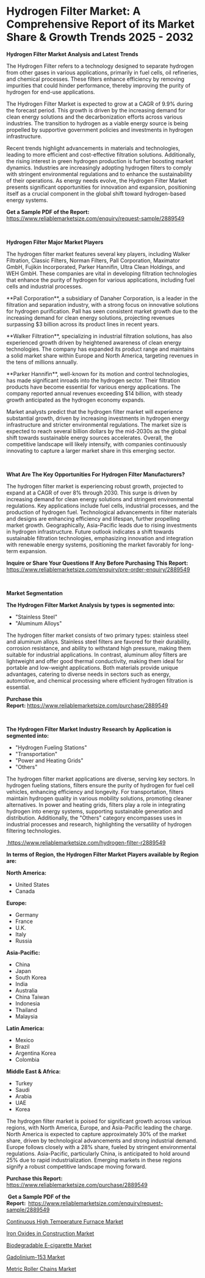 <p><h1>Hydrogen Filter Market: A Comprehensive Report of its Market Share & Growth Trends 2025 - 2032</h1></p><p><strong>Hydrogen Filter Market Analysis and Latest Trends</strong></p>
<p><p>The Hydrogen Filter refers to a technology designed to separate hydrogen from other gases in various applications, primarily in fuel cells, oil refineries, and chemical processes. These filters enhance efficiency by removing impurities that could hinder performance, thereby improving the purity of hydrogen for end-use applications.</p><p>The Hydrogen Filter Market is expected to grow at a CAGR of 9.9% during the forecast period. This growth is driven by the increasing demand for clean energy solutions and the decarbonization efforts across various industries. The transition to hydrogen as a viable energy source is being propelled by supportive government policies and investments in hydrogen infrastructure. </p><p>Recent trends highlight advancements in materials and technologies, leading to more efficient and cost-effective filtration solutions. Additionally, the rising interest in green hydrogen production is further boosting market dynamics. Industries are increasingly adopting hydrogen filters to comply with stringent environmental regulations and to enhance the sustainability of their operations. As energy needs evolve, the Hydrogen Filter Market presents significant opportunities for innovation and expansion, positioning itself as a crucial component in the global shift toward hydrogen-based energy systems.</p></p>
<p><strong>Get a Sample PDF of the Report:&nbsp;</strong> <a href="https://www.reliablemarketsize.com/enquiry/request-sample/2889549?utm_campaign=1898&utm_medium=2&utm_source=Github&utm_content=ia&utm_term=14032025&utm_id=hydrogen-filter">https://www.reliablemarketsize.com/enquiry/request-sample/2889549</a></p>
<p>&nbsp;</p>
<p><strong>Hydrogen Filter Major Market Players</strong></p>
<p><p>The hydrogen filter market features several key players, including Walker Filtration, Classic Filters, Norman Filters, Pall Corporation, Maximator GmbH, Fujikin Incorporated, Parker Hannifin, Ultra Clean Holdings, and WEH GmbH. These companies are vital in developing filtration technologies that enhance the purity of hydrogen for various applications, including fuel cells and industrial processes.</p><p>**Pall Corporation**, a subsidiary of Danaher Corporation, is a leader in the filtration and separation industry, with a strong focus on innovative solutions for hydrogen purification. Pall has seen consistent market growth due to the increasing demand for clean energy solutions, projecting revenues surpassing $3 billion across its product lines in recent years.</p><p>**Walker Filtration**, specializing in industrial filtration solutions, has also experienced growth driven by heightened awareness of clean energy technologies. The company has expanded its product range and maintains a solid market share within Europe and North America, targeting revenues in the tens of millions annually.</p><p>**Parker Hannifin**, well-known for its motion and control technologies, has made significant inroads into the hydrogen sector. Their filtration products have become essential for various energy applications. The company reported annual revenues exceeding $14 billion, with steady growth anticipated as the hydrogen economy expands.</p><p>Market analysts predict that the hydrogen filter market will experience substantial growth, driven by increasing investments in hydrogen energy infrastructure and stricter environmental regulations. The market size is expected to reach several billion dollars by the mid-2030s as the global shift towards sustainable energy sources accelerates. Overall, the competitive landscape will likely intensify, with companies continuously innovating to capture a larger market share in this emerging sector.</p></p>
<p>&nbsp;</p>
<p><strong>What Are The Key Opportunities For Hydrogen Filter Manufacturers?</strong></p>
<p><p>The hydrogen filter market is experiencing robust growth, projected to expand at a CAGR of over 8% through 2030. This surge is driven by increasing demand for clean energy solutions and stringent environmental regulations. Key applications include fuel cells, industrial processes, and the production of hydrogen fuel. Technological advancements in filter materials and designs are enhancing efficiency and lifespan, further propelling market growth. Geographically, Asia-Pacific leads due to rising investments in hydrogen infrastructure. Future outlook indicates a shift towards sustainable filtration technologies, emphasizing innovation and integration with renewable energy systems, positioning the market favorably for long-term expansion.</p></p>
<p><strong>Inquire or Share Your Questions If Any Before Purchasing This Report:</strong> <a href="https://www.reliablemarketsize.com/enquiry/pre-order-enquiry/2889549?utm_campaign=1898&utm_medium=2&utm_source=Github&utm_content=ia&utm_term=14032025&utm_id=hydrogen-filter">https://www.reliablemarketsize.com/enquiry/pre-order-enquiry/2889549</a></p>
<p>&nbsp;</p>
<p><strong>Market Segmentation</strong></p>
<p><strong>The Hydrogen Filter Market Analysis by types is segmented into:</strong></p>
<p><ul><li>"Stainless Steel"</li><li>"Aluminum Alloys"</li></ul></p>
<p><p>The hydrogen filter market consists of two primary types: stainless steel and aluminum alloys. Stainless steel filters are favored for their durability, corrosion resistance, and ability to withstand high pressure, making them suitable for industrial applications. In contrast, aluminum alloy filters are lightweight and offer good thermal conductivity, making them ideal for portable and low-weight applications. Both materials provide unique advantages, catering to diverse needs in sectors such as energy, automotive, and chemical processing where efficient hydrogen filtration is essential.</p></p>
<p><strong>Purchase this Report:&nbsp;</strong><a href="https://www.reliablemarketsize.com/purchase/2889549?utm_campaign=1898&utm_medium=2&utm_source=Github&utm_content=ia&utm_term=14032025&utm_id=hydrogen-filter">https://www.reliablemarketsize.com/purchase/2889549</a></p>
<p>&nbsp;</p>
<p><strong>The Hydrogen Filter Market Industry Research by Application is segmented into:</strong></p>
<p><ul><li>"Hydrogen Fueling Stations"</li><li>"Transportation"</li><li>"Power and Heating Grids"</li><li>"Others"</li></ul></p>
<p><p>The hydrogen filter market applications are diverse, serving key sectors. In hydrogen fueling stations, filters ensure the purity of hydrogen for fuel cell vehicles, enhancing efficiency and longevity. For transportation, filters maintain hydrogen quality in various mobility solutions, promoting cleaner alternatives. In power and heating grids, filters play a role in integrating hydrogen into energy systems, supporting sustainable generation and distribution. Additionally, the "Others" category encompasses uses in industrial processes and research, highlighting the versatility of hydrogen filtering technologies.</p></p>
<p><a href="https://www.reliablemarketsize.com/hydrogen-filter-r2889549?utm_campaign=1898&utm_medium=2&utm_source=Github&utm_content=ia&utm_term=14032025&utm_id=hydrogen-filter">&nbsp;https://www.reliablemarketsize.com/hydrogen-filter-r2889549</a></p>
<p><strong>In terms of Region, the Hydrogen Filter Market Players available by Region are:</strong></p>
<p>
    <p> <strong> North America: </strong>
        <ul>
            <li>United States</li>
            <li>Canada</li>
        </ul>
        </p> 
    <p> <strong> Europe: </strong>
        <ul>
            <li>Germany</li>
            <li>France</li>
            <li>U.K.</li>
            <li>Italy</li>
            <li>Russia</li>
        </ul>
        </p> 
    <p> <strong> Asia-Pacific: </strong>
        <ul>
            <li>China</li>
            <li>Japan</li>
            <li>South Korea</li>
            <li>India</li>
            <li>Australia</li>
            <li>China Taiwan</li>
            <li>Indonesia</li>
            <li>Thailand</li>
            <li>Malaysia</li>
        </ul>
        </p> 
    <p> <strong> Latin America: </strong>
        <ul>
            <li>Mexico</li>
            <li>Brazil</li>
            <li>Argentina Korea</li>
            <li>Colombia</li>
        </ul>
        </p> 
    <p> <strong> Middle East & Africa: </strong>
        <ul>
            <li>Turkey</li>
            <li>Saudi</li>
            <li>Arabia</li>
            <li>UAE</li>
            <li>Korea</li>
        </ul>
    </p>
    </p>
<p><p>The hydrogen filter market is poised for significant growth across various regions, with North America, Europe, and Asia-Pacific leading the charge. North America is expected to capture approximately 30% of the market share, driven by technological advancements and strong industrial demand. Europe follows closely with a 28% share, fueled by stringent environmental regulations. Asia-Pacific, particularly China, is anticipated to hold around 25% due to rapid industrialization. Emerging markets in these regions signify a robust competitive landscape moving forward.</p></p>
<p><strong>Purchase this Report: </strong><a href="https://www.reliablemarketsize.com/purchase/2889549?utm_campaign=1898&utm_medium=2&utm_source=Github&utm_content=ia&utm_term=14032025&utm_id=hydrogen-filter">https://www.reliablemarketsize.com/purchase/2889549</a></p>
<p>&nbsp;<strong>Get a Sample PDF of the Report:&nbsp;&nbsp;</strong><a href="https://www.reliablemarketsize.com/enquiry/request-sample/2889549?utm_campaign=1898&utm_medium=2&utm_source=Github&utm_content=ia&utm_term=14032025&utm_id=hydrogen-filter">https://www.reliablemarketsize.com/enquiry/request-sample/2889549</a></p>
<p><strong></strong></p>
<p><p><a href="https://github.com/perbetpereir/Market-Research-Report-List-1/blob/main/continuous-high-temperature-furnace-market.md?utm_campaign=1898&utm_medium=2&utm_source=Github&utm_content=ia&utm_term=14032025&utm_id=hydrogen-filter">Continuous High Temperature Furnace Market</a></p><p><a href="https://github.com/kevoncesya4j/Market-Research-Report-List-1/blob/main/iron-oxides-in-construction-market.md?utm_campaign=1898&utm_medium=2&utm_source=Github&utm_content=ia&utm_term=14032025&utm_id=hydrogen-filter">Iron Oxides in Construction Market</a></p><p><a href="https://github.com/ziringebrur1/Market-Research-Report-List-1/blob/main/biodegradable-e-cigarette-market.md?utm_campaign=1898&utm_medium=2&utm_source=Github&utm_content=ia&utm_term=14032025&utm_id=hydrogen-filter">Biodegradable E-cigarette Market</a></p><p><a href="https://github.com/pelegeazlie5/Market-Research-Report-List-1/blob/main/gadolinium-153-market.md?utm_campaign=1898&utm_medium=2&utm_source=Github&utm_content=ia&utm_term=14032025&utm_id=hydrogen-filter">Gadolinium-153 Market</a></p><p><a href="https://github.com/paulierasho/Market-Research-Report-List-1/blob/main/metric-roller-chains-market.md?utm_campaign=1898&utm_medium=2&utm_source=Github&utm_content=ia&utm_term=14032025&utm_id=hydrogen-filter">Metric Roller Chains Market</a></p></p>